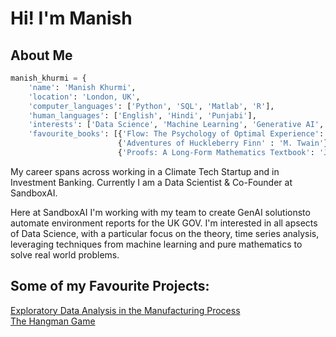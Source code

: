 # Hi! I'm Manish 

## About Me 

```python
manish_khurmi = {
    'name': 'Manish Khurmi',
    'location': 'London, UK',
    'computer_languages': ['Python', 'SQL', 'Matlab', 'R'],
    'human_languages': ['English', 'Hindi', 'Punjabi'],
    'interests': ['Data Science', 'Machine Learning', 'Generative AI', 'Pure Mathematics', 'Philosophy', 'Tennis', 'Poetry']
    'favourite_books': [{'Flow: The Psychology of Optimal Experience': 'M. Csikszentmihalyi'}, 
                        {'Adventures of Huckleberry Finn' : 'M. Twain'},
                        {'Proofs: A Long-Form Mathematics Textbook': 'J. Cummings'}]
```
My career spans across working in a Climate Tech Startup and in Investment Banking. Currently I am a Data Scientist & Co-Founder at SandboxAI. 

Here at SandboxAI I'm working with my team to create GenAI solutionsto automate environment reports for the UK GOV. I'm interested in all apsects of Data Science, with a particular focus on the theory, time series analysis, leveraging techniques from machine learning and pure mathematics to solve real world problems. 



## Some of my Favourite Projects: 
[Exploratory Data Analysis in the Manufacturing Process](https://github.com/ManishKhurmi/exploratory-data-analysis---the-manufacturing-process768)
<br>
[The Hangman Game](https://github.com/ManishKhurmi/hangman116)
<br>

<!--
**ManishKhurmi/ManishKhurmi** is a ✨ _special_ ✨ repository because its `README.md` (this file) appears on your GitHub profile.

Here are some ideas to get you started:

- 🔭 I’m currently working on ...
- 🌱 I’m currently learning ...
- 👯 I’m looking to collaborate on ...
- 🤔 I’m looking for help with ...
- 💬 Ask me about ...
- 📫 How to reach me: ...
- 😄 Pronouns: ...
- ⚡ Fun fact: ...
-->
